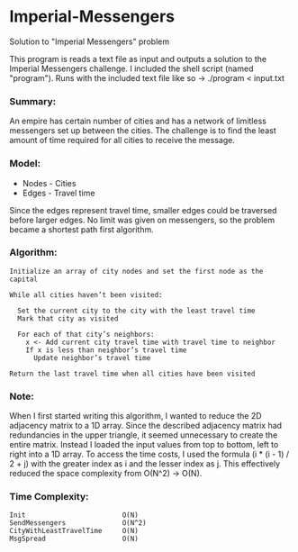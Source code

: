# Imperial-Messengers
Solution to "Imperial Messengers" problem

This program is reads a text file as input and outputs a solution to the Imperial Messengers challenge.
I included the shell script (named "program"). Runs with the included text file like so -> ./program < input.txt

### Summary:
An empire has certain number of cities and has a network of limitless messengers set up between the cities. The challenge is to find the least amount of time required for all cities to receive the message.

### Model:
- Nodes - Cities
- Edges - Travel time

Since the edges represent travel time, smaller edges could be traversed before larger edges. No limit was given on messengers, so the problem became a shortest path first algorithm.

### Algorithm:
```
Initialize an array of city nodes and set the first node as the capital

While all cities haven’t been visited:

  Set the current city to the city with the least travel time  
  Mark that city as visited
  
  For each of that city’s neighbors:
    x <- Add current city travel time with travel time to neighbor
    If x is less than neighbor’s travel time
      Update neighbor’s travel time
    
Return the last travel time when all cities have been visited
```

### Note:
When I first started writing this algorithm, I wanted to reduce the 2D adjacency matrix to a 1D array. Since the described adjacency matrix had redundancies in the upper triangle, it seemed unnecessary to create the entire matrix.
Instead I loaded the input values from top to bottom, left to right into a 1D array. To access the time costs, I used the formula (i * (i - 1) / 2 + j) with the greater index as i and the lesser index as j. 
This effectively reduced the space complexity from O(N^2) -> O(N).

### Time Complexity:
```
Init                        O(N)
SendMessengers              O(N^2)
CityWithLeastTravelTime     O(N)
MsgSpread                   O(N)
```
